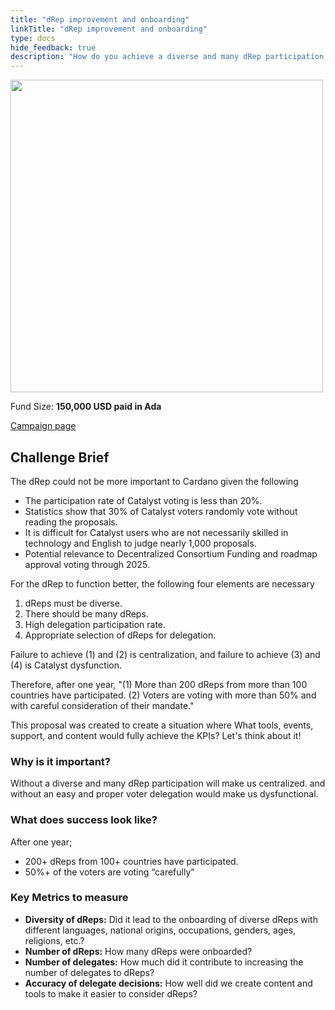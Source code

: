 ```yaml
---
title: "dRep improvement and onboarding"
linkTitle: "dRep improvement and onboarding"
type: docs
hide_feedback: true
description: "How do you achieve a diverse and many dRep participation and easy and proper voter delegation?"
---
```

<img src="https://cardano.ideascale.com/community-library/accounts/93/936143/Public/11-dRep-improvement-and-onboarding-150000-cce6a6.png" style="width:500px;height500px">

Fund Size: **150,000 USD paid in Ada**

[Campaign page](https://cardano.ideascale.com/c/campaigns/26601/about)

## Challenge Brief

The dRep could not be more important to Cardano given the following

- The participation rate of Catalyst voting is less than 20%.
- Statistics show that 30% of Catalyst voters randomly vote without reading the proposals.
- It is difficult for Catalyst users who are not necessarily skilled in technology and English to judge nearly 1,000 proposals.
- Potential relevance to Decentralized Consortium Funding and roadmap approval voting through 2025.

For the dRep to function better, the following four elements are necessary

1. dReps must be diverse.
2. There should be many dReps.
3. High delegation participation rate.
4. Appropriate selection of dReps for delegation.

Failure to achieve (1) and (2) is centralization, and failure to achieve (3) and (4) is Catalyst dysfunction.

Therefore, after one year, "(1) More than 200 dReps from more than 100 countries have participated. (2) Voters are voting with more than 50% and with careful consideration of their mandate." 

This proposal was created to create a situation where What tools, events, support, and content would fully achieve the KPIs? Let's think about it!

### Why is it important?
Without a diverse and many dRep participation will make us centralized.
and without an easy and proper voter delegation would make us dysfunctional.

### What does success look like?
After one year;

- 200+ dReps from 100+ countries have participated.
- 50%+ of the voters are voting “carefully”

### Key Metrics to measure

- **Diversity of dReps:** Did it lead to the onboarding of diverse dReps with different languages, national origins, occupations, genders, ages, religions, etc.?
- **Number of dReps:** How many dReps were onboarded?
- **Number of delegates:** How much did it contribute to increasing the number of delegates to dReps?
- **Accuracy of delegate decisions:** How well did we create content and tools to make it easier to consider dReps?